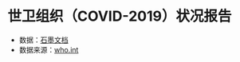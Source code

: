 # 世卫组织（COVID-2019）状况报告  
+ 数据：[石墨文档](https://shimo.im/sheets/QD8DkT83pDCqkcG3/L31Dn)
+ 数据来源：[who.int](https://www.who.int/emergencies/diseases/novel-coronavirus-2019/situation-reports/)
